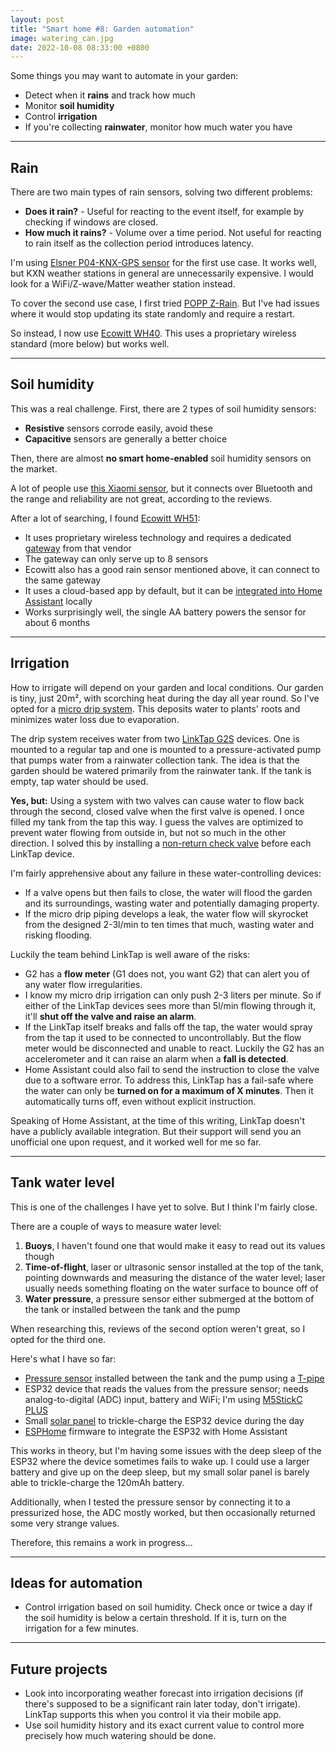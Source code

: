 ```yaml
---
layout: post
title: "Smart home #8: Garden automation"
image: watering_can.jpg
date: 2022-10-08 08:33:00 +0800
---
```


Some things you may want to automate in your garden:

* Detect when it **rains** and track how much
* Monitor **soil humidity**
* Control **irrigation**
* If you're collecting **rainwater**, monitor how much water you have

---

## Rain

There are two main types of rain sensors, solving two different problems:

* **Does it rain?** - Useful for reacting to the event itself, for example by checking if windows are closed.
* **How much it rains?** - Volume over a time period. Not useful for reacting to rain itself as the collection period introduces latency.

I'm using [Elsner P04-KNX-GPS sensor](https://www.futurasmus-knxgroup.com/producto.php?cod_producto=36684) for the first use case. It works well, but KXN weather stations in general are unnecessarily expensive. I would look for a WiFi/Z-wave/Matter weather station instead.

To cover the second use case, I first tried [POPP Z-Rain](https://popp.eu/products/z-rain/). But I've had issues where it would stop updating its state randomly and require a restart.

So instead, I now use [Ecowitt WH40](https://www.ecowitt.com/shop/goodsDetail/49). This uses a proprietary wireless standard (more below) but works well.

---

## Soil humidity

This was a real challenge. First, there are 2 types of soil humidity sensors:

* **Resistive** sensors corrode easily, avoid these
* **Capacitive** sensors are generally a better choice

Then, there are almost **no smart home-enabled** soil humidity sensors on the market.

A lot of people use [this Xiaomi sensor](https://xiaomi-mi.com/sockets-and-sensors/xiaomi-huahuacaocao-flower-care-smart-monitor/), but it connects over Bluetooth and the range and reliability are not great, according to the reviews.

After a lot of searching, I found [Ecowitt WH51](https://www.ecowitt.com/shop/goodsDetail/19):

* It uses proprietary wireless technology and requires a dedicated [gateway](https://www.ecowitt.com/shop/goodsDetail/16) from that vendor
* The gateway can only serve up to 8 sensors
* Ecowitt also has a good rain sensor mentioned above, it can connect to the same gateway
* It uses a cloud-based app by default, but it can be [integrated into Home Assistant](https://www.home-assistant.io/integrations/ecowitt/) locally
* Works surprisingly well, the single AA battery powers the sensor for about 6 months

---

## Irrigation

How to irrigate will depend on your garden and local conditions. Our garden is tiny, just 20m², with scorching heat during the day all year round. So I've opted for a [micro drip system](https://www.gardena.com/int/products/watering/micro-drip/). This deposits water to plants' roots and minimizes water loss due to evaporation.

The drip system receives water from two [LinkTap G2S](https://www.link-tap.com/#!/wireless-water-timer) devices. One is mounted to a regular tap and one is mounted to a pressure-activated pump that pumps water from a rainwater collection tank. The idea is that the garden should be watered primarily from the rainwater tank. If the tank is empty, tap water should be used.

**Yes, but:** Using a system with two valves can cause water to flow back through the second, closed valve when the first valve is opened. I once filled my tank from the tap this way. I guess the valves are optimized to prevent water flowing from outside in, but not so much in the other direction. I solved this by installing a [non-return check valve](https://www.aliexpress.com/item/1005002913903364.html?spm=a2g0o.order_list.0.0.3a681802tfgNfB) before each LinkTap device.

I'm fairly apprehensive about any failure in these water-controlling devices:

* If a valve opens but then fails to close, the water will flood the garden and its surroundings, wasting water and potentially damaging property.
* If the micro drip piping develops a leak, the water flow will skyrocket from the designed 2-3l/min to ten times that much, wasting water and risking flooding.

Luckily the team behind LinkTap is well aware of the risks:

* G2 has a **flow meter** (G1 does not, you want G2) that can alert you of any water flow irregularities.
* I know my micro drip irrigation can only push 2-3 liters per minute. So if either of the LinkTap devices sees more than 5l/min flowing through it, it'll **shut off the valve and raise an alarm**.
* If the LinkTap itself breaks and falls off the tap, the water would spray from the tap it used to be connected to uncontrollably. But the flow meter would be disconnected and unable to react. Luckily the G2 has an accelerometer and it can raise an alarm when a **fall is detected**.
* Home Assistant could also fail to send the instruction to close the valve due to a software error. To address this, LinkTap has a fail-safe where the water can only be **turned on for a maximum of X minutes**. Then it automatically turns off, even without explicit instruction.

Speaking of Home Assistant, at the time of this writing, LinkTap doesn't have a publicly available integration. But their support will send you an unofficial one upon request, and it worked well for me so far.

---

## Tank water level

This is one of the challenges I have yet to solve. But I think I'm fairly close.

There are a couple of ways to measure water level:

1. **Buoys**, I haven't found one that would make it easy to read out its values though
1. **Time-of-flight**, laser or ultrasonic sensor installed at the top of the tank, pointing downwards and measuring the distance of the water level; laser usually needs something floating on the water surface to bounce off of
1. **Water pressure**, a pressure sensor either submerged at the bottom of the tank or installed between the tank and the pump

When researching this, reviews of the second option weren't great, so I opted for the third one.

Here's what I have so far:

* [Pressure sensor](https://www.aliexpress.com/item/33059909689.html?spm=a2g0o.order_list.0.0.3a681802tfgNfB) installed between the tank and the pump using a [T-pipe](https://www.aliexpress.com/item/4001261721039.html?spm=a2g0o.order_list.0.0.3a681802tfgNfB)
* ESP32 device that reads the values from the pressure sensor; needs analog-to-digital (ADC) input, battery and WiFi; I'm using [M5StickC PLUS](https://shop.m5stack.com/products/m5stickc-plus-esp32-pico-mini-iot-development-kit)
* Small [solar panel](https://www.aliexpress.com/item/1005004354032361.html?spm=a2g0o.order_list.0.0.3a681802tfgNfB) to trickle-charge the ESP32 device during the day
* [ESPHome](http://esphome.io) firmware to integrate the ESP32 with Home Assistant

This works in theory, but I'm having some issues with the deep sleep of the ESP32 where the device sometimes fails to wake up. I could use a larger battery and give up on the deep sleep, but my small solar panel is barely able to trickle-charge the 120mAh battery.

Additionally, when I tested the pressure sensor by connecting it to a pressurized hose, the ADC mostly worked, but then occasionally returned some very strange values.

Therefore, this remains a work in progress...

---

## Ideas for automation

* Control irrigation based on soil humidity. Check once or twice a day if the soil humidity is below a certain threshold. If it is, turn on the irrigation for a few minutes.

---

## Future projects

* Look into incorporating weather forecast into irrigation decisions (if there's supposed to be a significant rain later today, don't irrigate). LinkTap supports this when you control it via their mobile app.
* Use soil humidity history and its exact current value to control more precisely how much watering should be done.